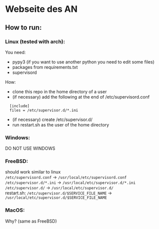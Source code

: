 # Webseite des AN

## How to run:
### Linux (tested with arch):
You need:
- pypy3 (if you want to use another python you need to edit some files)
- packages from requirements.txt
- supervisord

How:
- clone this repo in the home directory of a user
- (if necessary) add the following at the end of /etc/supervisord.conf
```
  [include]
  files = /etc/supervisor.d/*.ini
```
- (if necessary) create /etc/supervisor.d/
- run restart.sh as the user of the home directory

### Windows:
DO NOT USE WINDOWS

### FreeBSD:
should work similar to linux  
`/etc/supervisord.conf`   -> `/usr/local/etc/supervisord.conf`  
`/etc/supervisor.d/*.ini` -> `/usr/local/etc/supervisor.d/*.ini`  
`/etc/supervisor.d/`      -> `/usr/local/etc/supervisor.d/`  
restart.sh: `/etc/supervisor.d/$SERVICE_FILE_NAME` -> `/usr/local/etc/supervisor.d/$SERVICE_FILE_NAME`

### MacOS:
Why? (same as FreeBSD)
